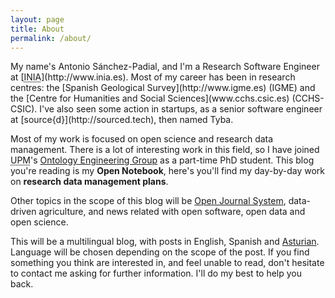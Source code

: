 ```yaml
---
layout: page
title: About
permalink: /about/
---
```


<div class="h-cardp-note" rel="me" u-url="http://hoos.spadial.com">
My name's <span class="p-name">Antonio Sánchez-Padial</span>, and I'm a <span class="p-job-title">Research Software Engineer</span> at [<abbr title="Spanish National Institute for Research and Technology in Agriculture and Food" class="p-org">INIA</abbr>](http://www.inia.es). Most of my career has been in research centres: the [Spanish
  Geological Survey](http://www.igme.es) (IGME) and the [Centre for Humanities and Social Sciences](www.cchs.csic.es) (CCHS-CSIC). I've also seen some action in startups, as a senior software engineer at [source{d}](http://sourced.tech), then named Tyba.


Most of my work is focused on open science and research data management. There is a lot of interesting work in this field, so I have joined <abbr title="Universidad Politécnica de Madrid">UPM</abbr>'s [Ontology Engineering Group](http://www.oeg-upm.net) as a part-time PhD student.
This blog you're reading is my **Open Notebook**, here's you'll find my day-by-day work on **research data management plans**.

Other topics in the scope of this blog will be [Open Journal System](http://pkp.sku.ca/ojs), data-driven agriculture, and news related with open software, open data and open science.

This will be a multilingual blog, with posts in English, Spanish and [Asturian](https://en.wikipedia.org/wiki/Asturian_language). Language will be chosen depending on the scope of the post. If you find something you think are interested in, and feel unable to read, don't hesitate to contact me asking for further information. I'll do my best to help you back.
</div>
